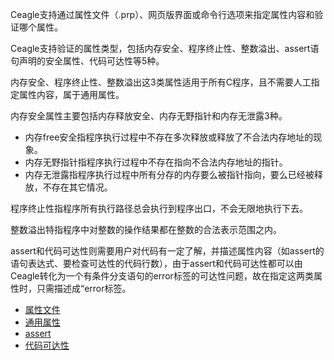 Ceagle支持通过属性文件（.prp）、网页版界面或命令行选项来指定属性内容和验证哪个属性。

Ceagle支持验证的属性类型，包括内存安全、程序终止性、整数溢出、assert语句声明的安全属性、代码可达性等5种。

内存安全、程序终止性、整数溢出这3类属性适用于所有C程序，且不需要人工指定属性内容，属于通用属性。

内存安全属性主要包括内存释放安全、内存无野指针和内存无泄露3种。
* 内存free安全指程序执行过程中不存在多次释放或释放了不合法内存地址的现象。
* 内存无野指针指程序执行过程中不存在指向不合法内存地址的指针。
* 内存无泄露指程序执行过程中所有分存的内存要么被指针指向，要么已经被释放，不存在其它情况。

程序终止性指程序所有执行路径总会执行到程序出口，不会无限地执行下去。

整数溢出特指程序中对整数的操作结果都在整数的合法表示范围之内。

assert和代码可达性则需要用户对代码有一定了解，并描述属性内容（如assert的语句表达式、要检查可达性的代码行数），由于assert和代码可达性都可以由Ceagle转化为一个有条件分支语句的error标签的可达性问题，故在指定这两类属性时，只需描述成“error标签。

* [属性文件](file.md)
* [通用属性](general.md)
* [assert](assert.md)
* [代码可达性](reachability.md)
